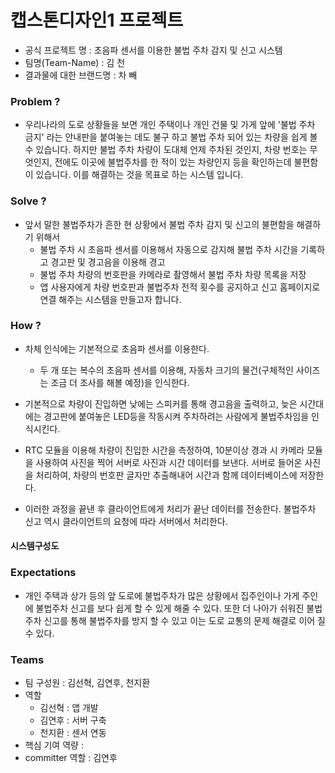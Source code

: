 캡스톤디자인1 프로젝트
======================

- 공식 프로젝트 명 	        : 초음파 센서를 이용한 불법 주차 감지 및 신고 시스템
- 팀명(Team-Name)          : 김 천
- 결과물에 대한 브랜드명 : 차 빼



### Problem ?

- 우리나라의 도로 상황들을 보면 개인 주택이나 개인 건물 및 가게 앞에 '불법 주차 금지' 라는 안내판을 붙여놓는 데도 불구 하고 불법 주차 되어 있는 차량을 쉽게 볼 수 있습니다. 하지만 불법 주차 차량이 도대체 언제 주차된 것인지, 차량 번호는 무엇인지, 전에도 이곳에 불법주차를 한 적이 있는 차량인지 등을 확인하는데 불편함이 있습니다. 이를 해결하는 것을 목표로 하는 시스템 입니다. 

### Solve ?

- 앞서 말한 불법주차가 흔한 현 상황에서 불법 주차 감지 및 신고의 불편함을 해결하기 위해서
  - 불법 주차 시 초음파 센서를 이용해서 자동으로 감지해 불법 주차 시간을 기록하고 경고판 및 경고음을 이용해 경고 
  - 불법 주차 차량의 번호판을 카메라로 촬영해서 불법 주차 차량 목록을 저장
  - 앱 사용자에게 차량 번호판과 불법주차 전적 횟수를 공지하고 신고 홈페이지로 연결
    해주는 시스템을 만들고자 합니다.

### How ?

- 차체 인식에는 기본적으로 초음파 센서를 이용한다. 
  - 두 개 또는 복수의 초음파 센서를 이용해, 자동차 크기의 물건(구체적인 사이즈는 조금 더 조사를 해볼 예정)을 인식한다.

- 기본적으로 차량이 진입하면 낮에는 스피커를 통해 경고음을 출력하고, 늦은 시간대에는 경고판에 붙여놓은 LED등을 작동시켜 주차하려는 사람에게 불법주차임을 인식시킨다.
- RTC 모듈을 이용해 차량이 진입한 시간을 측정하여, 10분이상 경과 시 카메라 모듈을 사용하여 사진을 찍어 서버로 사진과 시간 데이터를 보낸다. 서버로 들어온 사진을 처리하여, 차량의 번호판 글자만 추출해내어 시간과 함께 데이터베이스에 저장한다.
- 이러한 과정을 끝낸 후 클라이언트에게 처리가 끝난 데이터를 전송한다. 불법주차 신고 역시 클라이언트의 요청에 따라 서버에서 처리한다.

#### 시스템구성도



### Expectations

- 개인 주택과 상가 등의 앞 도로에 불법주차가 많은 상황에서 집주인이나 가게 주인에 불법주차 신고를 보다 쉽게 할 수 있게 해줄 수 있다. 또한 더 나아가 쉬워진 불법 주차 신고를 통해 불법주차를 방지 할 수 있고 이는 도로 교통의 문제 해결로 이어 질 수 있다.

### Teams

- 팀 구성원 : 김선혁, 김연후, 천지환
- 역할
  - 김선혁 : 앱 개발
  - 김연후 : 서버 구축
  - 천지환 : 센서 연동
- 핵심 기여 역량 : 
- committer 역할 : 김연후